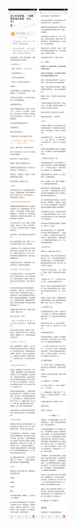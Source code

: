 ![](../../images/2017年03月/GX0323谈工作没问题，一闲聊就变成大笨蛋，怎么办？.jpg)
![](../../images/2017年03月/GX0323谈工作没问题，一闲聊就变成大笨蛋，怎么办？2.jpg)
